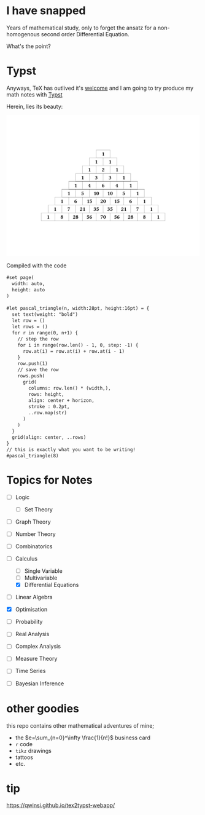 # I have snapped

Years of mathematical study, only to forget the ansatz for a non-homogenous second order Differential Equation.

What's the point?

# Typst

Anyways, TeX has outlived it's [welcome](https://github.com/abaj8494/LaTeX) and I am going to try produce my math notes with [Typst](https://typst.app/)

Herein, lies its beauty:

![Pascal](./tutorial/pascal.svg)

Compiled with the code
```typst
#set page(
  width: auto,
  height: auto
)

#let pascal_triangle(n, width:28pt, height:16pt) = {
  set text(weight: "bold")
  let row = ()
  let rows = ()
  for r in range(0, n+1) {
    // step the row
    for i in range(row.len() - 1, 0, step: -1) {
      row.at(i) = row.at(i) + row.at(i - 1)
    }
    row.push(1)
    // save the row
    rows.push(
      grid(
        columns: row.len() * (width,),
        rows: height,
        align: center + horizon,
        stroke : 0.2pt,
        ..row.map(str)
      )
    )
  }
  grid(align: center, ..rows)
}
// this is exactly what you want to be writing!
#pascal_triangle(8)
```

# Topics for Notes

- [ ] Logic
  - [ ] Set Theory
- [ ] Graph Theory
- [ ] Number Theory
- [ ] Combinatorics
- [ ] Calculus
  - [ ] Single Variable
  - [ ] Multivariable
  - [X] Differential Equations
- [ ] Linear Algebra
- [X] Optimisation
- [ ] Probability
- [ ] Real Analysis
- [ ] Complex Analysis
- [ ] Measure Theory
- [ ] Time Series
- [ ] Bayesian Inference


# other goodies

this repo contains other mathematical adventures of mine; 
- the $e=\sum_{n=0}^\infty \frac{1}{n!}$ business card
- `r` code
- `tikz` drawings
- tattoos
- etc.

# tip

https://qwinsi.github.io/tex2typst-webapp/
